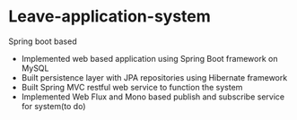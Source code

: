 # Leave-application-system
Spring boot based 

-	Implemented web based application using Spring Boot framework on MySQL
-	Built persistence layer with JPA repositories using Hibernate framework
-	Built Spring MVC restful web service to function the system 
-	Implemented Web Flux and Mono based publish and subscribe service for system(to do)

